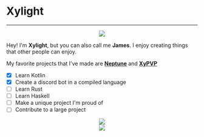 # Xylight
---

<p align="center">
<img src="https://skillicons.dev/icons?i=kotlin,java,ts,js,svelte,html,css">
</p>

Hey! I'm **Xylight**, but you can also call me **James**. I enjoy creating things that other people can enjoy.

My favorite projects that I've made are [**Neptune**](https://github.com/Xyphyn/Neptune) and [**XyPVP**](https://github.com/Xyphyn/XyPVP)

- [x] Learn Kotlin
- [x] Create a discord bot in a compiled language
- [ ] Learn Rust
- [ ] Learn Haskell
- [ ] Make a unique project I'm proud of
- [ ] Contribute to a large project

<p align="center">
<img src="https://github-readme-stats.vercel.app/api?username=Xyphyn&show_icons=true&theme=dark&bg_color=30,E53AFF,9900FF&text_color=ffffff&hide_border=true">
<br />
<img src="https://github-readme-stats.vercel.app/api/top-langs/?username=Xyphyn&show_icons=true&theme=dark&bg_color=30,E53AFF,9900FF&text_color=ffffff&hide_border=true&hide=java">
</p>
